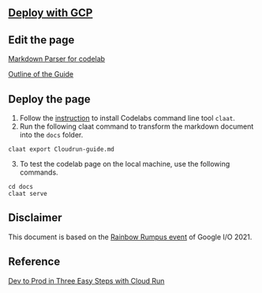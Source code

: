 ## [Deploy with GCP](https://kangyuw.gitlab.io/cloudrun-guide/#0)

## Edit the page

[Markdown Parser for codelab](https://github.com/googlecodelabs/tools/tree/master/claat/parser/md)

[Outline of the Guide](https://docs.google.com/document/d/1wq2MpbXVPPyElP2odgHwyhIIGlX-5dsi45THzOAwuCI/)

## Deploy the page

1. Follow the [instruction](https://github.com/googlecodelabs/tools/tree/master/claat) to install Codelabs command line tool ```claat```.
2. Run the following claat command to transform the markdown document into the ```docs``` folder.

```claat export Cloudrun-guide.md```

3. To test the codelab page on the local machine, use the following commands.

```
cd docs
claat serve
```

## Disclaimer

This document is based on the [Rainbow Rumpus event](https://codelabs.developers.google.com/codelabs/rainbowrumpus#0) of Google I/O 2021.

## Reference

[Dev to Prod in Three Easy Steps with Cloud Run](https://codelabs.developers.google.com/codelabs/cloud-run-dev2prod#0)